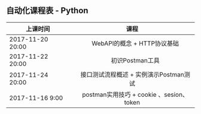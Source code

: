 ##  自动化课程表 - Python

| 上课时间           | 课程           |
| ------------- |:-------------:| 
| 2017-11-20  20:00  |     WebAPI的概念 + HTTP协议基础| 
| 2017-11-22  20:00  |     初识Postman工具  | 
| 2017-11-24  20:00  |     接口测试流程概述 + 实例演示Postman测试 | 
| 2017-11-16  9:00   |     postman实用技巧 + cookie 、sesion、token|  

